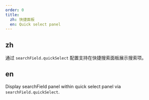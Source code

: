```yaml
---
order: 0
title:
  zh: 快捷面板
  en: Quick select panel
---
```


## zh

通过 `searchField.quickSelect` 配置支持在快捷搜索面板展示搜索项。

## en

Display searchField panel within quick select panel via `searchField.quickSelect`.
